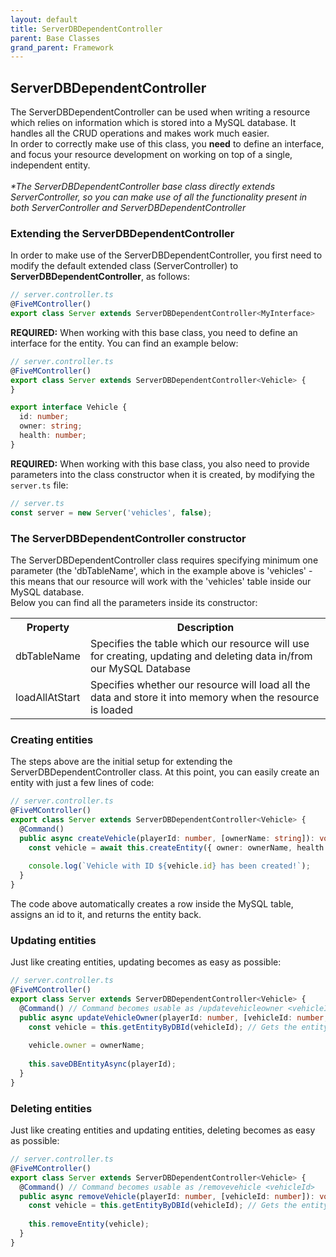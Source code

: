 ```yaml
---
layout: default
title: ServerDBDependentController
parent: Base Classes
grand_parent: Framework
---
```


## ServerDBDependentController
The ServerDBDependentController can be used when writing a resource which relies on information which is stored into a MySQL database. It handles all the CRUD operations and makes work much easier.
<br>In order to correctly make use of this class, you **need** to define an interface, and focus your resource development on working on top of a single, independent entity.<br><br>
*\*The ServerDBDependentController base class directly extends ServerController, so you can make use of all the functionality present in both ServerController and ServerDBDependentController*


### [](#extending)Extending the ServerDBDependentController
In order to make use of the ServerDBDependentController, you first need to modify the default extended class (ServerController) to **ServerDBDependentController**, as follows:
```ts
// server.controller.ts
@FiveMController()
export class Server extends ServerDBDependentController<MyInterface>
```

**REQUIRED:** When working with this base class, you need to define an interface for the entity. You can find an example below:

```ts
// server.controller.ts
@FiveMController()
export class Server extends ServerDBDependentController<Vehicle> {
}

export interface Vehicle {
  id: number;
  owner: string;
  health: number;
}
```

**REQUIRED:** When working with this base class, you also need to provide parameters into the class constructor when it is created, by modifying the `server.ts` file:

```ts
// server.ts
const server = new Server('vehicles', false);
```

### [](#constructor)The ServerDBDependentController constructor
The ServerDBDependentController class requires specifying minimum one parameter (the 'dbTableName', which in the example above is 'vehicles' - this means that our resource will
work with the 'vehicles' table inside our MySQL database.
<br>Below you can find all the parameters inside its constructor:

<table>
  <tr>
    <th>Property</th>
    <th>Description</th>
  </tr>
  <tr>
    <td>dbTableName</td>
    <td>Specifies the table which our resource will use for creating, updating and deleting data in/from our MySQL Database</td>
  </tr>
  <tr>
    <td>loadAllAtStart</td>
    <td>Specifies whether our resource will load all the data and store it into memory when the resource is loaded</td>
  </tr>
</table>

### [](#creating)Creating entities
The steps above are the initial setup for extending the ServerDBDependentController class. At this point, you can easily create an entity with just a few lines of code:

```ts
// server.controller.ts
@FiveMController()
export class Server extends ServerDBDependentController<Vehicle> {
  @Command()
  public async createVehicle(playerId: number, [ownerName: string]): void {
    const vehicle = await this.createEntity({ owner: ownerName, health: 100.0 });
    
    console.log(`Vehicle with ID ${vehicle.id} has been created!`);
  }
}
```
The code above automatically creates a row inside the MySQL table, assigns an id to it, and returns the entity back.

### [](#updating)Updating entities
Just like creating entities, updating becomes as easy as possible:

```ts
// server.controller.ts
@FiveMController()
export class Server extends ServerDBDependentController<Vehicle> {
  @Command() // Command becomes usable as /updatevehicleowner <vehicleId> <ownerName>
  public async updateVehicleOwner(playerId: number, [vehicleId: number, ownerName: string]): void {
    const vehicle = this.getEntityByDBId(vehicleId); // Gets the entity with the specified ID (vehicleID) inside the MySQL database
    
    vehicle.owner = ownerName;
    
    this.saveDBEntityAsync(playerId);
  }
}
```

### [](#updating)Deleting entities
Just like creating entities and updating entities, deleting becomes as easy as possible:

```ts
// server.controller.ts
@FiveMController()
export class Server extends ServerDBDependentController<Vehicle> {
  @Command() // Command becomes usable as /removevehicle <vehicleId>
  public async removeVehicle(playerId: number, [vehicleId: number]): void {
    const vehicle = this.getEntityByDBId(vehicleId); // Gets the entity with the specified ID (vehicleID) inside the MySQL database
   
    this.removeEntity(vehicle);
  }
}
```
